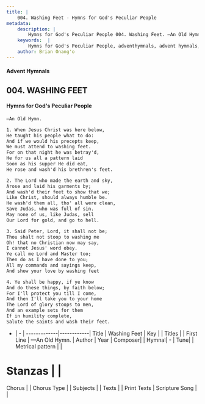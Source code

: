 ```yaml
---
title: |
    004. Washing Feet - Hymns for God's Peculiar People
metadata:
    description: |
        Hymns for God's Peculiar People 004. Washing Feet. —An Old Hymn.  
    keywords:  |
        Hymns for God's Peculiar People, adventhymnals, advent hymnals, Washing Feet, —An Old Hymn.. 
    author: Brian Onang'o
---
```

#### Advent Hymnals
## 004. WASHING FEET
####  Hymns for God's Peculiar People
```txt
—An Old Hymn.

1. When Jesus Christ was here below,
He taught his people what to do:
And if we would his precepts keep,
We must attend to washing feet.
For on that night he was betray'd,
He for us all a pattern laid
Soon as his supper He did eat,
He rose and wash'd his brethren's feet.

2. The Lord who made the earth and sky,
Arose and laid his garments by;
And wash'd their feet to show that we;
Like Christ, should always humble be.
He wash'd them all, tho' all were clean,
Save Judas, who was full of sin.
May none of us, like Judas, sell
Our Lord for gold, and go to hell.

3. Said Peter, Lord, it shall not be;
Thou shalt not stoop to washing me
Oh! that no Christian now may say,
I cannot Jesus' word obey.
Ye call me Lord and Master too;
Then do as I have done to you;
All my commands and sayings keep,
And show your love by washing feet

4. Ye shall be happy, if ye know
And do these things, by faith below;
For I'll protect you till I come,
And then I'll take you to your home
The Lord of glory stoops to men,
And an example sets for them
If in humility complete,
Salute the saints and wash their feet.


```
- |   -  |
-------------|------------|
Title | Washing Feet |
Key |  |
Titles |  |
First Line | —An Old Hymn. |
Author | 
Year | 
Composer|  |
Hymnal|  - |
Tune|  |
Metrical pattern | |
# Stanzas |  |
Chorus |  |
Chorus Type |  |
Subjects |  |
Texts |  |
Print Texts | 
Scripture Song |  |
    
